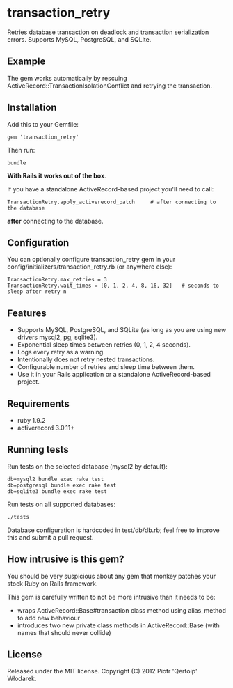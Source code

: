 # transaction_retry

Retries database transaction on deadlock and transaction serialization errors. Supports MySQL, PostgreSQL, and SQLite.

## Example

The gem works automatically by rescuing ActiveRecord::TransactionIsolationConflict and retrying the transaction.

## Installation

Add this to your Gemfile:

    gem 'transaction_retry'

Then run:

    bundle

__With Rails it works out of the box__.

If you have a standalone ActiveRecord-based project you'll need to call:

    TransactionRetry.apply_activerecord_patch     # after connecting to the database

__after__ connecting to the database.

## Configuration

You can optionally configure transaction_retry gem in your config/initializers/transaction_retry.rb (or anywhere else):

    TransactionRetry.max_retries = 3
    TransactionRetry.wait_times = [0, 1, 2, 4, 8, 16, 32]   # seconds to sleep after retry n

## Features

 * Supports MySQL, PostgreSQL, and SQLite (as long as you are using new drivers mysql2, pg, sqlite3).
 * Exponential sleep times between retries (0, 1, 2, 4 seconds).
 * Logs every retry as a warning.
 * Intentionally does not retry nested transactions.
 * Configurable number of retries and sleep time between them.
 * Use it in your Rails application or a standalone ActiveRecord-based project.

## Requirements

 * ruby 1.9.2
 * activerecord 3.0.11+

## Running tests

Run tests on the selected database (mysql2 by default):

    db=mysql2 bundle exec rake test
    db=postgresql bundle exec rake test
    db=sqlite3 bundle exec rake test

Run tests on all supported databases:

    ./tests

Database configuration is hardcoded in test/db/db.rb; feel free to improve this and submit a pull request.

## How intrusive is this gem?

You should be very suspicious about any gem that monkey patches your stock Ruby on Rails framework.

This gem is carefully written to not be more intrusive than it needs to be:

 * wraps ActiveRecord::Base#transaction class method using alias_method to add new behaviour
 * introduces two new private class methods in ActiveRecord::Base (with names that should never collide)

## License

Released under the MIT license. Copyright (C) 2012 Piotr 'Qertoip' Włodarek.